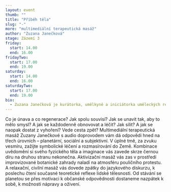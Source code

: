 ```yaml
---
layout: event
thumb: ""
title: "Příběh těla"
slug: "-"
more: "multimediální terapeutická masáž"
author: "Zuzana Janečková"
stage: Zázemí 3
friday:
  start: 14.00
  end: 16.00
fridayTwo:
  start: 17.00
  end: 19.00
saturday:
  start: 14.00
  end: 16.00
saturdayTwo:
  start: 17.00
  end: 19.00
bio:
  - Zuzana Janečková je kurátorka, umělkyně a iniciátorka uměleckých rezidencí. Zajímá se o kolektivní sdílení, přírodu, udržitelnost a péči v umělecké a kurátorské praxi.
---
```


Co je únava a co regenerace? Jak spolu souvisí? Jak se unavit tak, aby to mělo smysl? A jak se každodenně obnovovat a léčit? Jak sílit? A jak se naopak dostat z vyhoření? Vede cesta zpět? Multimediální terapeutická masáž Zuzany Janečkové s audio doprovodem vám dá odpovědi hned na třech úrovních – planetární, sociální a subjektivní. V úplné tmě, za zvuku vesmíru, zažijte symbolické léčení a rozmasírování do Země. Kombinace uvědomění si svého fyzického těla a imaginace vás zavede skrze černou díru na druhou stranu nekonečna. Aktivizační masáž vás zas v prostředí improvizované botanické zahrady naladí na atmosféru pouličního protestu. A relaxační, civilní masáž vás dovede zpátky do jazykového diskurzu, k poslechu čtení současné teoretické reflexe lidské tělesnosti. Od stávání se planetou se přes motivaci k občanské odpovědnosti dostaneme nazpátek k sobě, k možnosti nápravy a oživení.
